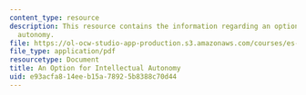 ```yaml
---
content_type: resource
description: This resource contains the information regarding an option for intellectual
  autonomy.
file: https://ol-ocw-studio-app-production.s3.amazonaws.com/courses/es-291-learning-seminar-experiments-in-education-spring-2003/e93acfa814eeb15a78925b8388c70d44_MITES_291S03_2b_ESG.pdf
file_type: application/pdf
resourcetype: Document
title: An Option for Intellectual Autonomy
uid: e93acfa8-14ee-b15a-7892-5b8388c70d44
---
```

